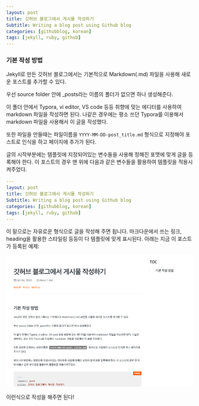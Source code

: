 ```yaml
---
layout: post
title: 깃허브 블로그에서 게시물 작성하기
Subtitle: Writing a blog post using Github blog
categories: [githubblog, korean]
tags: [jekyll, ruby, github]
---
```


### 기본 작성 방법

Jekyll로 만든 깃허브 블로그에서는 기본적으로 Markdown(.md) 파일을 사용해 새로운 포스트를 추가할 수 있다.

우선 source folder 안에 _posts라는 이름의 폴더가 없으면 하나 생성해준다.

이 폴더 안에서 Typora, vi editor, VS code 등등 취향에 맞는 에디터를 사용하여 markdown 파일을 작성하면 된다. 나같은 경우에는 평소 쓰던 Typora를 이용해서 markdown 파일을 사용해서 이 글을 작성했다.

또한 파일을 만들때는 파일이름을 `YYYY-MM-DD-post_title.md` 형식으로 지정해야 포스트로 인식을 하고 페이지에 추가가 된다.

글의 시작부분에는 템플릿에 지정되어있는 변수들을 사용해 정해진 포맷에 맞게 글을 등록해야 한다. 이 포스트의 경우 맨 위에 다음과 같은 변수들을 활용하여 템플릿을 적용시켜주었다.

```yaml
---
layout: post
title: 깃허브 블로그에서 게시물 작성하기
Subtitle: Writing a blog post using Github blog
categories: [githubblog, korean]
tags: [jekyll, ruby, github]
---
```



이 밑으로는 자유로운 형식으로 글을 작성해 주면 됩니다. 마크다운에서 쓰는 링크, heading을 활용한 스타일링 등등이 다 템플릿에 맞게 표시된다. 아래는 지금 이 포스트가 등록된 예제:

![Image Alt Text](/assets/images/blog-post-example.png)

이런식으로 작성을 해주면 된다!

